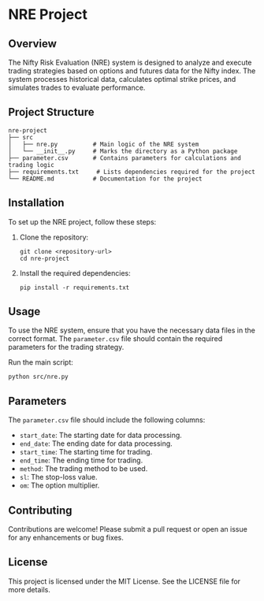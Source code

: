# NRE Project

## Overview
The Nifty Risk Evaluation (NRE) system is designed to analyze and execute trading strategies based on options and futures data for the Nifty index. The system processes historical data, calculates optimal strike prices, and simulates trades to evaluate performance.

## Project Structure
```
nre-project
├── src
│   ├── nre.py          # Main logic of the NRE system
│   └── __init__.py     # Marks the directory as a Python package
├── parameter.csv       # Contains parameters for calculations and trading logic
├── requirements.txt     # Lists dependencies required for the project
└── README.md           # Documentation for the project
```

## Installation
To set up the NRE project, follow these steps:

1. Clone the repository:
   ```
   git clone <repository-url>
   cd nre-project
   ```

2. Install the required dependencies:
   ```
   pip install -r requirements.txt
   ```

## Usage
To use the NRE system, ensure that you have the necessary data files in the correct format. The `parameter.csv` file should contain the required parameters for the trading strategy.

Run the main script:
```
python src/nre.py
```

## Parameters
The `parameter.csv` file should include the following columns:
- `start_date`: The starting date for data processing.
- `end_date`: The ending date for data processing.
- `start_time`: The starting time for trading.
- `end_time`: The ending time for trading.
- `method`: The trading method to be used.
- `sl`: The stop-loss value.
- `om`: The option multiplier.

## Contributing
Contributions are welcome! Please submit a pull request or open an issue for any enhancements or bug fixes.

## License
This project is licensed under the MIT License. See the LICENSE file for more details.